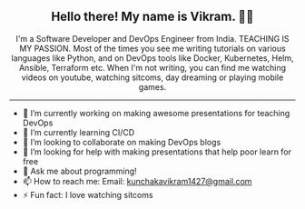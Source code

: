 <h2 align="center">Hello there! My name is Vikram. 👋🤓</h2>
<p align="center">I'm a Software Developer and DevOps Engineer from India. TEACHING IS MY PASSION.
Most of the times you see me writing tutorials on various languages like Python, and on DevOps tools like Docker, Kubernetes, Helm, Ansible, Terraform etc.
When I'm not writing, you can find me watching videos on youtube, watching sitcoms, day dreaming or playing mobile games. </p>

<hr>

- 🔭 I’m currently working on making awesome presentations for teaching DevOps <br/>
- 🌱 I’m currently learning CI/CD<br/>
- 👯 I’m looking to collaborate on making DevOps blogs<br/>
- 🤔 I’m looking for help with making presentations that help poor learn for free<br/>
- 💬 Ask me about programming!<br/>
- 📫 How to reach me: Email: kunchakavikram1427@gmail.com<br/>
- ⚡ Fun fact: I love watching sitcoms<br/>


